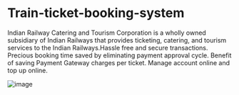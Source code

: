 # Train-ticket-booking-system


Indian Railway Catering and Tourism Corporation is a wholly owned subsidiary of Indian Railways that provides ticketing, catering, and tourism services to the Indian 
Railways.Hassle free and secure transactions. Precious booking time saved by eliminating payment approval cycle. Benefit of saving Payment Gateway charges per ticket. 
Manage account online and top up online.


![image](https://user-images.githubusercontent.com/117105114/199540504-19ce559e-05be-4122-bd8e-5724d2341073.png)


